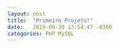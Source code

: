```yaml
---
layout: post
title:  "Primeiro Projeto!"
date:   2019-09-30 13:54:47 -0300
categories: PHP MySQL
---
```

